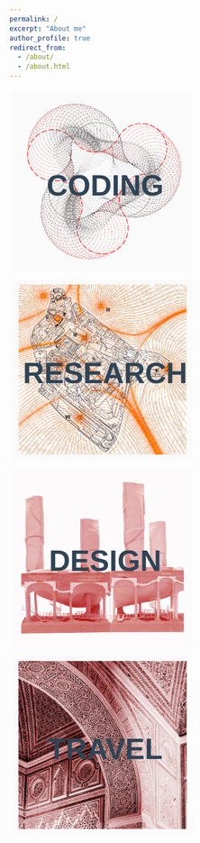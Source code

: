 ```yaml
---
permalink: /
excerpt: "About me"
author_profile: true
redirect_from: 
  - /about/
  - /about.html
---
```

<style>
    .content_img{
     position: relative;
     width: 320px;
     float: left;
     padding: 5px;
    } 

    .content_img .icontext{
        position: absolute;
        top: 50%;
        left: 50%;
        transform: translate(-50%, -50%);
        color: #2f4455;
        margin: 5px;
        font-size:52px;
        font-family: sans-serif;
        opacity: 1.0;
        <!---visibility: hidden;--->
        -webkit-transition: visibility 0s, opacity 0.5s linear; 
        transition: visibility 0s, opacity 0.5s linear;
    }
    
    .content_img:hover {
        cursor: pointer;
    }
    
    .content_img:hover .icontext{
        padding: 8px;
        visibility: visible;
        opacity: 0.7;
        color: gray;
        background-color: yellow;
    } 
</style>


<div style="text-align:center; float: left;">
  
  <div class="content_img">
    <a href="https://yingjun-mou.github.io/projects/"><img src="../images/Icon_coding.png"/></a>
    <div style="position: absolute; top: 50%; left: 50%; transform: translate(-50%, -50%);">
      <h1 class="icontext">CODING</h1>      
    </div>
  </div>  
  
  <div class="content_img">
    <a href="https://yingjun-mou.github.io/publications/"><img src="../images/Icon_research_red.jpg"/></a>
    <div style="position: absolute; top: 50%; left: 50%; transform: translate(-50%, -50%);">
      <h1 class="icontext">RESEARCH</h1>      
    </div>
  </div>

</div>

<div style="text-align:center; float: left;">
  
  <div class="content_img">
    <a href="https://yingjun-mou.github.io/projects/#start_Design"><img src="../images/Icon_design_red.jpg"/></a>
    <div style="position: absolute; top: 50%; left: 50%; transform: translate(-50%, -50%);">
      <h1 class="icontext">DESIGN</h1>      
    </div>
  </div>  
  
  <div class="content_img">
    <a href="https://yingjun-mou.github.io/travel/"><img src="../images/Icon_travel_red.jpg"/></a>
    <div style="position: absolute; top: 50%; left: 50%; transform: translate(-50%, -50%);">
      <h1 class="icontext">TRAVEL</h1>      
    </div>
  </div>

</div>

